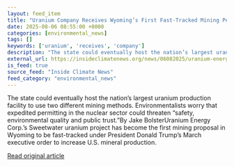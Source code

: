 ```yaml
---
layout: feed_item
title: "Uranium Company Receives Wyoming’s First Fast-Tracked Mining Permits"
date: 2025-08-06 08:55:00 +0000
categories: [environmental_news]
tags: []
keywords: ['uranium', 'receives', 'company']
description: "The state could eventually host the nation’s largest uranium production facility to use two different mining methods"
external_url: https://insideclimatenews.org/news/06082025/uranium-energy-corp-first-fast-tracked-mining-permits-wyoming/
is_feed: true
source_feed: "Inside Climate News"
feed_category: "environmental_news"
---
```


The state could eventually host the nation’s largest uranium production facility to use two different mining methods. Environmentalists worry that expedited permitting in the nuclear sector could threaten “safety, environmental quality and public trust.”By Jake BolsterUranium Energy Corp.’s Sweetwater uranium project has become the first mining proposal in Wyoming to be fast-tracked under President Donald Trump’s March executive order to increase U.S. mineral production.&nbsp;

[Read original article](https://insideclimatenews.org/news/06082025/uranium-energy-corp-first-fast-tracked-mining-permits-wyoming/)
